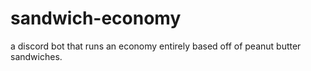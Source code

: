 # sandwich-economy
a discord bot that runs an economy entirely based off of peanut butter sandwiches.
